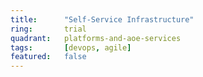 ```yaml
---
title:      "Self-Service Infrastructure"
ring:       trial
quadrant:   platforms-and-aoe-services
tags:       [devops, agile]
featured:   false
---
```

